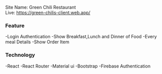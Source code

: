 Site Name: Green Chili Restaurant
<br>
Live: https://green-chilis-client.web.app/
<br>
### Feature
-Login Authentication
-Show Breakfast,Lunch and Dinner of Food
-Every meal Details
-Show Order Item
<br>
### Technology
-React
-React Router
-Material ui
-Bootstrap
-Firebase Authentication
